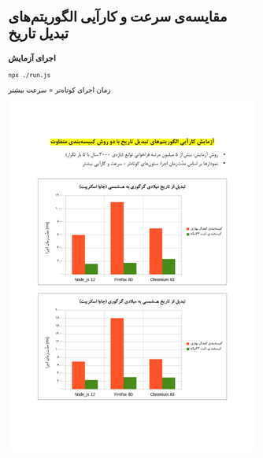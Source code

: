 # مقایسه‌ی سرعت و کارآیی الگوریتم‌های تبدیل تاریخ

### اجرای آزمایش

```
npx ./run.js
```

زمان اجرای کوتاه‌تر = سرعت بیشتر

![نتایج](results.png)
